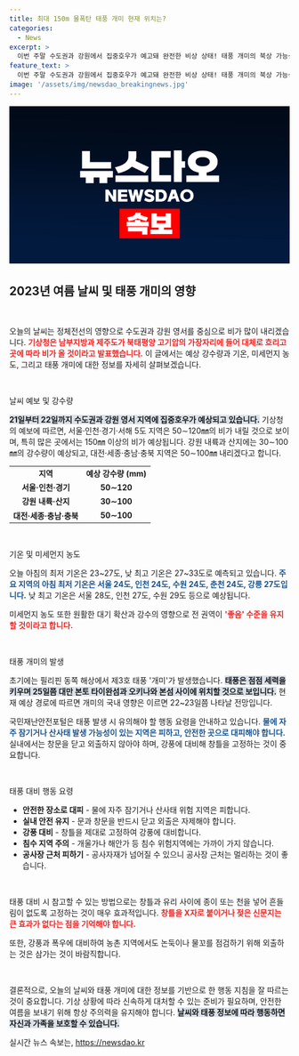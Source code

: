 ```yaml
---
title: 최대 150m 물폭탄 태풍 개미 현재 위치는?
categories:
  - News
excerpt: >
  이번 주말 수도권과 강원에서 집중호우가 예고돼 완전한 비상 상태! 태풍 개미의 북상 가능성까지, 안전 수칙과 대피 방법을 알아보세요. 미세먼지 없는 맑은 대기 속, 안심하고 대처하세요!
feature_text: >
  이번 주말 수도권과 강원에서 집중호우가 예고돼 완전한 비상 상태! 태풍 개미의 북상 가능성까지, 안전 수칙과 대피 방법을 알아보세요. 미세먼지 없는 맑은 대기 속, 안심하고 대처하세요!
image: '/assets/img/newsdao_breakingnews.jpg'
---
```


<p><img src="/assets/img/newsdao_breakingnews.jpg" alt="ontimetimes 속보" /></p>

<h2 data-ke-size="size26">2023년 여름 날씨 및 태풍 개미의 영향</h2>

<p data-ke-size="size16">&nbsp;</p>

<p>오늘의 날씨는 정체전선의 영향으로 수도권과 강원 영서를 중심으로 비가 많이 내리겠습니다. <b><span style="color: #ee2323;">기상청은 남부지방과 제주도가 북태평양 고기압의 가장자리에 들어 대체로 흐리고 곳에 따라 비가 올 것이라고 발표했습니다.</span></b> 이 글에서는 예상 강수량과 기온, 미세먼지 농도, 그리고 태풍 개미에 대한 정보를 자세히 살펴보겠습니다.</p>

<p data-ke-size="size16">&nbsp;</p>

<p>날씨 예보 및 강수량</p>

<p><b><span style="background-color: #21538527;">21일부터 22일까지 수도권과 강원 영서 지역에 집중호우가 예상되고 있습니다.</span></b> 기상청의 예보에 따르면, 서울·인천·경기·서해 5도 지역은 50∼120㎜의 비가 내릴 것으로 보이며, 특히 많은 곳에서는 150㎜ 이상의 비가 예상됩니다. 강원 내륙과 산지에는 30∼100㎜의 강수량이 예상되고, 대전·세종·충남·충북 지역은 50∼100㎜ 내리겠다고 합니다. </p>

<table style="width: 100%; border-collapse: collapse;">
<tr>
<td style="text-align: center; height: 17px;"><b>지역</b></td>
<td style="text-align: center; height: 17px;"><b>예상 강수량 (mm)</b></td>
</tr>
<tr>
<td style="text-align: center; height: 17px;"><b>서울·인천·경기</b></td>
<td style="text-align: center; height: 17px;"><b>50∼120</b></td>
</tr>
<tr>
<td style="text-align: center; height: 17px;"><b>강원 내륙·산지</b></td>
<td style="text-align: center; height: 17px;"><b>30∼100</b></td>
</tr>
<tr>
<td style="text-align: center; height: 17px;"><b>대전·세종·충남·충북</b></td>
<td style="text-align: center; height: 17px;"><b>50∼100</b></td>
</tr>
</table>

<p data-ke-size="size16">&nbsp;</p>

<p>기온 및 미세먼지 농도</p>

<p>오늘 아침의 최저 기온은 23~27도, 낮 최고 기온은 27~33도로 예측되고 있습니다. <b><span style="color: #1a5490;">주요 지역의 아침 최저 기온은 서울 24도, 인천 24도, 수원 24도, 춘천 24도, 강릉 27도입니다.</span></b> 낮 최고 기온은 서울 28도, 인천 27도, 수원 29도 등으로 예상됩니다. </p>

<p>미세먼지 농도 또한 원활한 대기 확산과 강수의 영향으로 전 권역이 <b><span style="color: #ee2323;">'좋음' 수준을 유지할 것이라고 합니다.</span></b></p>

<p data-ke-size="size16">&nbsp;</p>

<p>태풍 개미의 발생</p>

<p>초기에는 필리핀 동쪽 해상에서 제3호 태풍 '개미'가 발생했습니다. <b><span style="background-color: #21538527;">태풍은 점점 세력을 키우며 25일쯤 대만 본토 타이완섬과 오키나와 본섬 사이에 위치할 것으로 보입니다.</span></b> 현재 예상 경로에 따르면 개미의 국내 영향은 이르면 22~23일쯤 나타날 전망입니다.</p>

<p>국민재난안전포털은 태풍 발생 시 유의해야 할 행동 요령을 안내하고 있습니다. <b><span style="color: #1a5490;">물에 자주 잠기거나 산사태 발생 가능성이 있는 지역은 피하고, 안전한 곳으로 대피해야 합니다.</span></b> 실내에서는 창문을 닫고 외출하지 않아야 하며, 강풍에 대비해 창틀을 고정하는 것이 중요합니다.</p>

<p data-ke-size="size16">&nbsp;</p>

<p>태풍 대비 행동 요령</p>

<ul>
<li><b>안전한 장소로 대피</b> - 물에 자주 잠기거나 산사태 위험 지역은 피합니다.</li>
<li><b>실내 안전 유지</b> - 문과 창문을 반드시 닫고 외출은 자제해야 합니다.</li>
<li><b>강풍 대비</b> - 창틀을 제대로 고정하여 강풍에 대비합니다.</li>
<li><b>침수 지역 주의</b> - 개울가나 해안가 등 침수 위험지역에는 가까이 가지 않습니다.</li>
<li><b>공사장 근처 피하기</b> - 공사자재가 넘어질 수 있으니 공사장 근처는 멀리하는 것이 좋습니다.</li>
</ul>

<p data-ke-size="size16">&nbsp;</p>

<p>태풍 대비 시 참고할 수 있는 방법으로는 창틀과 유리 사이에 종이 또는 천을 넣어 흔들림이 없도록 고정하는 것이 매우 효과적입니다. <b><span style="color: #ee2323;">창틀을 X자로 붙이거나 젖은 신문지는 큰 효과가 없다는 점을 기억해야 합니다.</span></b> </p>

<p>또한, 강풍과 폭우에 대비하여 농촌 지역에서도 논둑이나 물꼬를 점검하기 위해 외출하는 것은 삼가는 것이 바람직합니다. </p>

<p data-ke-size="size16">&nbsp;</p>

<p>결론적으로, 오늘의 날씨와 태풍 개미에 대한 정보를 기반으로 한 행동 지침을 잘 따르는 것이 중요합니다. 기상 상황에 따라 신속하게 대처할 수 있는 준비가 필요하며, 안전한 여름을 보내기 위해 항상 주의력을 유지해야 합니다. <b><span style="background-color: #21538527;">날씨와 태풍 정보에 따라 행동하면 자신과 가족을 보호할 수 있습니다.</span></b></p>
실시간 뉴스 속보는, <a href="https://newsdao.kr" rel="dofollow">https://newsdao.kr</a>


